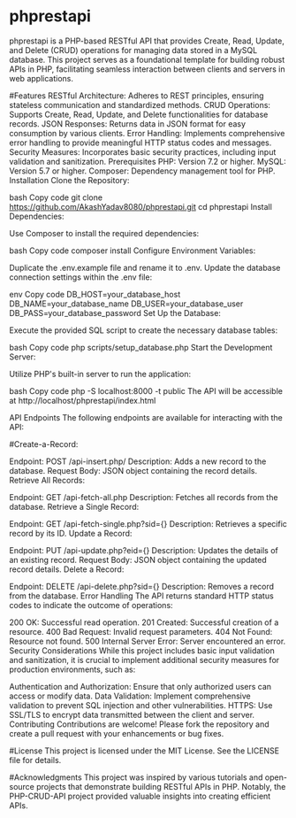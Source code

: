 # phprestapi

phprestapi is a PHP-based RESTful API that provides Create, Read, Update, and Delete (CRUD) operations for managing data stored in a MySQL database. This project serves as a foundational template for building robust APIs in PHP, facilitating seamless interaction between clients and servers in web applications.

#Features
RESTful Architecture: Adheres to REST principles, ensuring stateless communication and standardized methods.
CRUD Operations: Supports Create, Read, Update, and Delete functionalities for database records.
JSON Responses: Returns data in JSON format for easy consumption by various clients.
Error Handling: Implements comprehensive error handling to provide meaningful HTTP status codes and messages.
Security Measures: Incorporates basic security practices, including input validation and sanitization.
Prerequisites
PHP: Version 7.2 or higher.
MySQL: Version 5.7 or higher.
Composer: Dependency management tool for PHP.
Installation
Clone the Repository:

bash
Copy code
git clone https://github.com/AkashYadav8080/phprestapi.git
cd phprestapi
Install Dependencies:

Use Composer to install the required dependencies:

bash
Copy code
composer install
Configure Environment Variables:

Duplicate the .env.example file and rename it to .env. Update the database connection settings within the .env file:

env
Copy code
DB_HOST=your_database_host
DB_NAME=your_database_name
DB_USER=your_database_user
DB_PASS=your_database_password
Set Up the Database:

Execute the provided SQL script to create the necessary database tables:

bash
Copy code
php scripts/setup_database.php
Start the Development Server:

Utilize PHP's built-in server to run the application:

bash
Copy code
php -S localhost:8000 -t public
The API will be accessible at http://localhost/phprestapi/index.html

API Endpoints
The following endpoints are available for interacting with the API:

#Create-a-Record:

Endpoint: POST /api-insert.php/
Description: Adds a new record to the database.
Request Body: JSON object containing the record details.
Retrieve All Records:

Endpoint: GET /api-fetch-all.php
Description: Fetches all records from the database.
Retrieve a Single Record:

Endpoint: GET /api-fetch-single.php?sid={}
Description: Retrieves a specific record by its ID.
Update a Record:

Endpoint: PUT /api-update.php?eid={}
Description: Updates the details of an existing record.
Request Body: JSON object containing the updated record details.
Delete a Record:

Endpoint: DELETE /api-delete.php?sid={}
Description: Removes a record from the database.
Error Handling
The API returns standard HTTP status codes to indicate the outcome of operations:

200 OK: Successful read operation.
201 Created: Successful creation of a resource.
400 Bad Request: Invalid request parameters.
404 Not Found: Resource not found.
500 Internal Server Error: Server encountered an error.
Security Considerations
While this project includes basic input validation and sanitization, it is crucial to implement additional security measures for production environments, such as:

Authentication and Authorization: Ensure that only authorized users can access or modify data.
Data Validation: Implement comprehensive validation to prevent SQL injection and other vulnerabilities.
HTTPS: Use SSL/TLS to encrypt data transmitted between the client and server.
Contributing
Contributions are welcome! Please fork the repository and create a pull request with your enhancements or bug fixes.

#License
This project is licensed under the MIT License. See the LICENSE file for details.

#Acknowledgments
This project was inspired by various tutorials and open-source projects that demonstrate building RESTful APIs in PHP. Notably, the PHP-CRUD-API project provided valuable insights into creating efficient APIs. 
